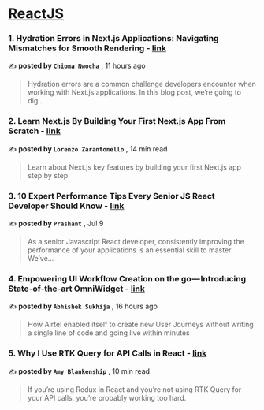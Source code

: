 
<h1><a href=https://medium.com/tag/reactjs/recommended target="_blank" rel="noopener noreferrer">ReactJS</a></h1>
<h3>1. Hydration Errors in Next.js Applications: Navigating Mismatches for Smooth Rendering - <a href=https://medium.com/@chiomanwocha/hydration-errors-in-next-js-applications-navigating-mismatches-for-smooth-rendering-39d11df841eb?source=tag_recommended_feed---------0-84----------reactjs----------e9dcb0a9_a05c_478e_a745_637e277c750e------- target="_blank" rel="noopener noreferrer">link</a></h3>

✍️ **posted by `Chioma Nwocha`** <date> , 11 hours ago</date>

<blockquote>Hydration errors are a common challenge developers encounter when working with Next.js applications. In this blog post, we’re going to dig…</blockquote>

<h3>2. Learn Next.js By Building Your First Next.js App From Scratch - <a href=https://medium.com/gitconnected/learn-next-js-by-building-your-first-next-js-app-from-scratch-8ec7cc93a9cb?source=tag_recommended_feed---------1-107----------reactjs----------e9dcb0a9_a05c_478e_a745_637e277c750e------- target="_blank" rel="noopener noreferrer">link</a></h3>

✍️ **posted by `Lorenzo Zarantonello`** <date> , 14 min read</date>

<blockquote>Learn about Next.js key features by building your first Next.js app step by step</blockquote>

<h3>3. 10 Expert Performance Tips Every Senior JS React Developer Should Know - <a href=https://medium.com/@prashant2372004/10-expert-performance-tips-every-senior-js-react-developer-should-know-610721712d85?source=tag_recommended_feed---------2-85----------reactjs----------e9dcb0a9_a05c_478e_a745_637e277c750e------- target="_blank" rel="noopener noreferrer">link</a></h3>

✍️ **posted by `Prashant`** <date> , Jul 9</date>

<blockquote>As a senior Javascript React developer, consistently improving the performance of your applications is an essential skill to master. We’ve…</blockquote>

<h3>4. Empowering UI Workflow Creation on the go — Introducing State-of-the-art OmniWidget - <a href=https://medium.com/@abhishek.sukhija/empowering-ui-workflow-creation-on-the-go-introducing-state-of-the-art-omniwidget-fecf8b4e47e1?source=tag_recommended_feed---------3-84----------reactjs----------e9dcb0a9_a05c_478e_a745_637e277c750e------- target="_blank" rel="noopener noreferrer">link</a></h3>

✍️ **posted by `Abhishek Sukhija`** <date> , 16 hours ago</date>

<blockquote>How Airtel enabled itself to create new User Journeys without writing a single line of code and going live within minutes</blockquote>

<h3>5. Why I Use RTK Query for API Calls in React - <a href=https://medium.com/codex/why-i-use-rtk-query-for-api-calls-in-react-fee9e2a4538?source=tag_recommended_feed---------4-107----------reactjs----------e9dcb0a9_a05c_478e_a745_637e277c750e------- target="_blank" rel="noopener noreferrer">link</a></h3>

✍️ **posted by `Amy Blankenship`** <date> , 10 min read</date>

<blockquote>If you’re using Redux in React and you’re not using RTK Query for your API calls, you’re probably working too hard.</blockquote>

